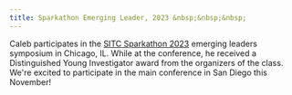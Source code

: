 ```yaml
---
title: Sparkathon Emerging Leader, 2023 &nbsp;&nbsp;&nbsp;
---
```


Caleb participates in the [SITC Sparkathon 2023](https://www.sitcancer.org/professional-development/sitc-sparkathon/sparkathon-2023)
emerging leaders symposium in Chicago, IL. While at the conference, he received a
Distinguished Young Investigator award from the organizers of the class. We're excited to
participate in the main conference in San Diego this November! 